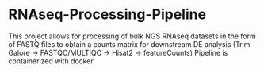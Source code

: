 # RNAseq-Processing-Pipeline

This project allows for processing of bulk NGS RNAseq datasets in the form of FASTQ files to obtain a counts matrix for downstream DE analysis (Trim Galore -> FASTQC/MULTIQC -> Hisat2 -> featureCounts) 
Pipeline is containerized with docker. 
